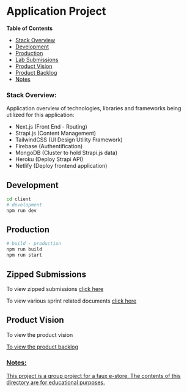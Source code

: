 # Application Project

**Table of Contents**

- [Stack Overview](#stack-overview)
- [Development](#to-run-this-client)
- [Production](#production)
- [Lab Submissions](#zipped-submissions)
- [Product Vision](#product-vision)
- [Product Backlog](#product-backlog)
- [Notes](#notes)

### Stack Overview:

Application overview of technologies, libraries and frameworks being utilized for this application:

- Next.js (Front End - Routing)
- Strapi.js (Content Management)
- TailwindCSS (UI Design Utility Framework)
- Firebase (Authentification)
- MongoDB (Cluster to hold Strapi.js data)
- Heroku (Deploy Strapi API)
- Netlify (Deploy frontend application)

## Development

```bash
cd client
# development
npm run dev
```

## Production

```bash
# build - production
npm run build
npm run start
```

## Zipped Submissions

To view zipped submissions <a href='https://github.com/quelchx/group-nine/tree/master/documents/zips'>click here</a>

To view various sprint related documents <a href='https://github.com/quelchx/group-nine/tree/master/documents'>click here</a>

## Product Vision

To view the product vision <a href='https://'>

To view the product backlog <a href='https://'>

### Notes:

This project is a group project for a faux e-store. The contents of this directory are for educational purposes.
